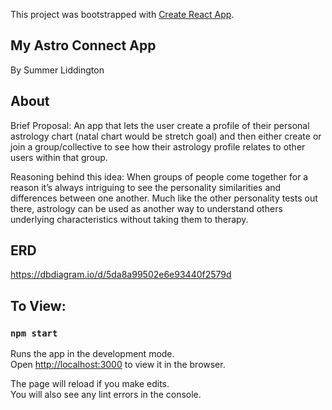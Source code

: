 This project was bootstrapped with [Create React App](https://github.com/facebook/create-react-app).

## My Astro Connect App

By Summer Liddington

## About
Brief Proposal: An app that lets the user create a profile of their personal astrology chart (natal chart would be stretch goal) and then either create or join a group/collective to see how their astrology profile relates to other users within that group.

Reasoning behind this idea: When groups of people come together for a reason it’s always intriguing to see the personality similarities and differences between one another. Much like the other personality tests out there, astrology can be used as another way to understand others underlying characteristics without taking them to therapy. 

## ERD
https://dbdiagram.io/d/5da8a99502e6e93440f2579d

## To View: 
### `npm start`

Runs the app in the development mode.<br />
Open [http://localhost:3000](http://localhost:3000) to view it in the browser.

The page will reload if you make edits.<br />
You will also see any lint errors in the console.


